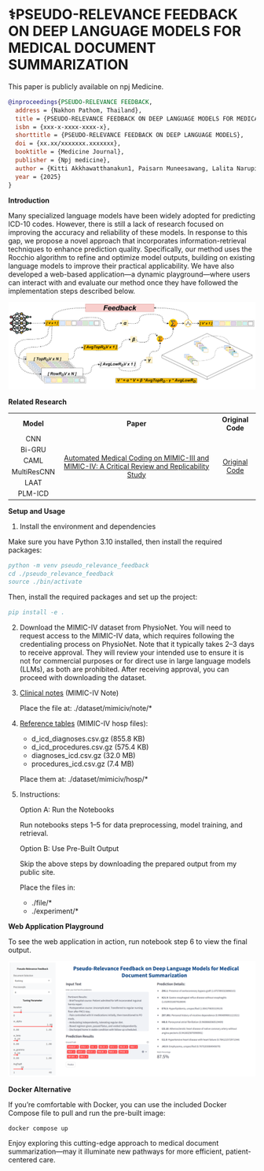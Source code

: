 # ⚕️PSEUDO-RELEVANCE FEEDBACK ON DEEP LANGUAGE MODELS FOR MEDICAL DOCUMENT SUMMARIZATION

This paper is publicly available on npj Medicine.

```bibtex
@inproceedings{PSEUDO-RELEVANCE FEEDBACK,
  address = {Nakhon Pathom, Thailand},
  title = {PSEUDO-RELEVANCE FEEDBACK ON DEEP LANGUAGE MODELS FOR MEDICAL DOCUMENT SUMMARIZATION},
  isbn = {xxx-x-xxxx-xxxx-x},
  shorttitle = {PSEUDO-RELEVANCE FEEDBACK ON DEEP LANGUAGE MODELS},
  doi = {xx.xx/xxxxxxx.xxxxxxx},
  booktitle = {Medicine Journal},
  publisher = {Npj medicine},
  author = {Kitti Akkhawatthanakun1, Paisarn Muneesawang, Lalita Narupiyakul, and Konlakorn Wongpatikaseree},
  year = {2025}
}
```

**Introduction**

Many specialized language models have been widely adopted for predicting ICD-10 codes. However, there is still a lack of research focused on improving the accuracy and reliability of these models. In response to this gap, we propose a novel approach that incorporates information-retrieval techniques to enhance prediction quality. Specifically, our method uses the Rocchio algorithm to refine and optimize model outputs, building on existing language models to improve their practical applicability. We have also developed a web-based application—a dynamic playground—where users can interact with and evaluate our method once they have followed the implementation steps described below.


![My Image Description](/files/retrieval/pesudo_relevance_feedback.png)


**Related Research**

<table style="margin: auto; border-collapse: collapse;">
  <tr>
    <th style="text-align: center; vertical-align: middle;">Model</th>
    <th style="text-align: center; vertical-align: middle;">Paper</th>
    <th style="text-align: center; vertical-align: middle;">Original Code</th>
  </tr>
  <tr>
    <td style="text-align: center; vertical-align: middle;">CNN</td>
    <td rowspan="6" style="text-align: center; vertical-align: middle;">
      <a href="https://arxiv.org/abs/2304.10909">
        Automated Medical Coding on MIMIC-III and MIMIC-IV: 
        A Critical Review and Replicability Study
      </a>
    </td>
    <td rowspan="6" style="text-align: center; vertical-align: middle;">
      <a href="https://github.com/JoakimEdin/medical-coding-reproducibility">
        Original Code
      </a>
    </td>
  </tr>
  <tr>
    <td style="text-align: center; vertical-align: middle;">Bi-GRU</td>
  </tr>
  <tr>
    <td style="text-align: center; vertical-align: middle;">CAML</td>
  </tr>
  <tr>
    <td style="text-align: center; vertical-align: middle;">MultiResCNN</td>
  </tr>
  <tr>
    <td style="text-align: center; vertical-align: middle;">LAAT</td>
  </tr>
  <tr>
    <td style="text-align: center; vertical-align: middle;">PLM-ICD</td>
  </tr>
</table>


**Setup and Usage**

1. Install the environment and dependencies
   
Make sure you have Python 3.10 installed, then install the required packages:

```bibtex
python -m venv pseudo_relevance_feedback
cd ./pseudo_relevance_feedback
source ./bin/activate
```

Then, install the required packages and set up the project:

```bibtex
pip install -e .
```


2. Download the MIMIC-IV dataset from PhysioNet. You will need to request access to the MIMIC-IV data, which requires following the credentialing process on PhysioNet. Note that it typically takes 2–3 days to receive approval. They will review your intended use to ensure it is not for commercial purposes or for direct use in large language models (LLMs), as both are prohibited. After receiving approval, you can proceed with downloading the dataset.

3. [Clinical notes](https://physionet.org/content/mimic-iv-note/2.2/) (MIMIC-IV Note)

    Place the file at: ./dataset/mimiciv/note/*

4. [Reference tables](https://physionet.org/content/mimiciv/3.0/) (MIMIC-IV hosp files):

    - d_icd_diagnoses.csv.gz (855.8 KB)
    - d_icd_procedures.csv.gz (575.4 KB)
    - diagnoses_icd.csv.gz (32.0 MB)
    - procedures_icd.csv.gz (7.4 MB)

    Place them at: ./dataset/mimiciv/hosp/*
  
  
5. Instructions:

    Option A: Run the Notebooks
  
      Run notebooks steps 1–5 for data preprocessing, model training, and retrieval.
    
    Option B: Use Pre-Built Output
  
      Skip the above steps by downloading the prepared output from my public site.
  
      Place the files in:
      - ./file/*
      - ./experiment/*

**Web Application Playground**

To see the web application in action, run notebook step 6 to view the final output.

![My Image Description](/files/retrieval/webapp.png)

**Docker Alternative**



If you’re comfortable with Docker, you can use the included Docker Compose file to pull and run the pre-built image:

```
docker compose up
```

Enjoy exploring this cutting-edge approach to medical document summarization—may it illuminate new pathways for more efficient, patient-centered care.
